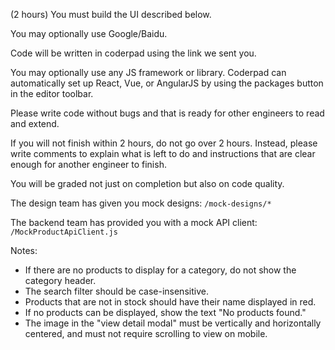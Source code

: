 (2 hours)
You must build the UI described below.

You may optionally use Google/Baidu.

Code will be written in coderpad using the link we sent you.

You may optionally use any JS framework or library. Coderpad can automatically set up React, Vue, or AngularJS by using the packages button in the editor toolbar.

Please write code without bugs and that is ready for other engineers to read and extend.

If you will not finish within 2 hours, do not go over 2 hours. Instead, please write comments to explain what is left to do and instructions that are clear enough for another engineer to finish.

You will be graded not just on completion but also on code quality.

The design team has given you mock designs: `/mock-designs/*`

The backend team has provided you with a mock API client: `/MockProductApiClient.js`

Notes:
- If there are no products to display for a category, do not show the category header.
- The search filter should be case-insensitive.
- Products that are not in stock should have their name displayed in red.
- If no products can be displayed, show the text "No products found."
- The image in the "view detail modal" must be vertically and horizontally centered, and must not require scrolling to view on mobile.
